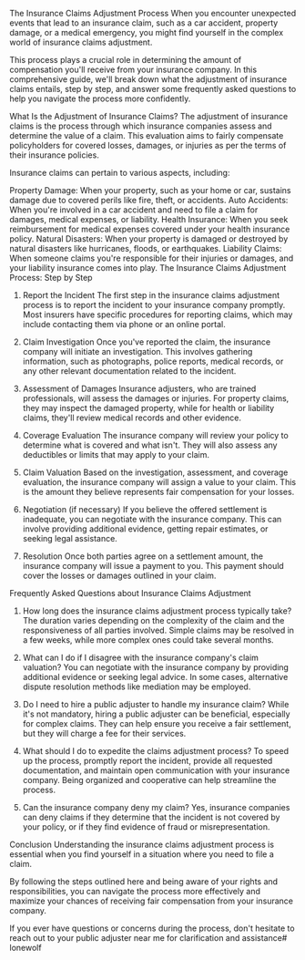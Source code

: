  The Insurance Claims Adjustment Process
When you encounter unexpected events that lead to an insurance claim, such as a car accident, property damage, or a medical emergency, you might find yourself in the complex world of insurance claims adjustment. 

This process plays a crucial role in determining the amount of compensation you'll receive from your insurance company. In this comprehensive guide, we'll break down what the adjustment of insurance claims entails, step by step, and answer some frequently asked questions to help you navigate the process more confidently.

What Is the Adjustment of Insurance Claims?
The adjustment of insurance claims is the process through which insurance companies assess and determine the value of a claim. This evaluation aims to fairly compensate policyholders for covered losses, damages, or injuries as per the terms of their insurance policies. 

Insurance claims can pertain to various aspects, including:

Property Damage: When your property, such as your home or car, sustains damage due to covered perils like fire, theft, or accidents.
Auto Accidents: When you're involved in a car accident and need to file a claim for damages, medical expenses, or liability.
Health Insurance: When you seek reimbursement for medical expenses covered under your health insurance policy.
Natural Disasters: When your property is damaged or destroyed by natural disasters like hurricanes, floods, or earthquakes.
Liability Claims: When someone claims you're responsible for their injuries or damages, and your liability insurance comes into play.
The Insurance Claims Adjustment Process: Step by Step
1. Report the Incident
The first step in the insurance claims adjustment process is to report the incident to your insurance company promptly. Most insurers have specific procedures for reporting claims, which may include contacting them via phone or an online portal.

2. Claim Investigation
Once you've reported the claim, the insurance company will initiate an investigation. This involves gathering information, such as photographs, police reports, medical records, or any other relevant documentation related to the incident.

3. Assessment of Damages
Insurance adjusters, who are trained professionals, will assess the damages or injuries. For property claims, they may inspect the damaged property, while for health or liability claims, they'll review medical records and other evidence.

4. Coverage Evaluation
The insurance company will review your policy to determine what is covered and what isn't. They will also assess any deductibles or limits that may apply to your claim.

5. Claim Valuation
Based on the investigation, assessment, and coverage evaluation, the insurance company will assign a value to your claim. This is the amount they believe represents fair compensation for your losses.

6. Negotiation (if necessary)
If you believe the offered settlement is inadequate, you can negotiate with the insurance company. This can involve providing additional evidence, getting repair estimates, or seeking legal assistance.

7. Resolution
Once both parties agree on a settlement amount, the insurance company will issue a payment to you. This payment should cover the losses or damages outlined in your claim.

Frequently Asked Questions about Insurance Claims Adjustment
1. How long does the insurance claims adjustment process typically take?
The duration varies depending on the complexity of the claim and the responsiveness of all parties involved. Simple claims may be resolved in a few weeks, while more complex ones could take several months.

2. What can I do if I disagree with the insurance company's claim valuation?
You can negotiate with the insurance company by providing additional evidence or seeking legal advice. In some cases, alternative dispute resolution methods like mediation may be employed.

3. Do I need to hire a public adjuster to handle my insurance claim?
While it's not mandatory, hiring a public adjuster can be beneficial, especially for complex claims. They can help ensure you receive a fair settlement, but they will charge a fee for their services.

4. What should I do to expedite the claims adjustment process?
To speed up the process, promptly report the incident, provide all requested documentation, and maintain open communication with your insurance company. Being organized and cooperative can help streamline the process.

5. Can the insurance company deny my claim?
Yes, insurance companies can deny claims if they determine that the incident is not covered by your policy, or if they find evidence of fraud or misrepresentation.

Conclusion 
Understanding the insurance claims adjustment process is essential when you find yourself in a situation where you need to file a claim. 

By following the steps outlined here and being aware of your rights and responsibilities, you can navigate the process more effectively and maximize your chances of receiving fair compensation from your insurance company. 

If you ever have questions or concerns during the process, don't hesitate to reach out to your public adjuster near me for clarification and assistance# lonewolf
